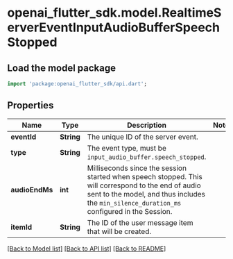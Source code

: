 # openai_flutter_sdk.model.RealtimeServerEventInputAudioBufferSpeechStopped

## Load the model package
```dart
import 'package:openai_flutter_sdk/api.dart';
```

## Properties
Name | Type | Description | Notes
------------ | ------------- | ------------- | -------------
**eventId** | **String** | The unique ID of the server event. | 
**type** | **String** | The event type, must be `input_audio_buffer.speech_stopped`. | 
**audioEndMs** | **int** | Milliseconds since the session started when speech stopped. This will  correspond to the end of audio sent to the model, and thus includes the  `min_silence_duration_ms` configured in the Session.  | 
**itemId** | **String** | The ID of the user message item that will be created. | 

[[Back to Model list]](../README.md#documentation-for-models) [[Back to API list]](../README.md#documentation-for-api-endpoints) [[Back to README]](../README.md)


